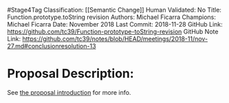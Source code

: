 #Stage4Tag
Classification: [[Semantic Change]]
Human Validated: No
Title: Function.prototype.toString revision
Authors: Michael Ficarra
Champions: Michael Ficarra
Date: November 2018
Last Commit: 2018-11-28
GitHub Link: https://github.com/tc39/Function-prototype-toString-revision
GitHub Note Link: https://github.com/tc39/notes/blob/HEAD/meetings/2018-11/nov-27.md#conclusionresolution-13

# Proposal Description:
See [the proposal introduction](http://tc39.github.io/Function-prototype-toString-revision) for more info.

